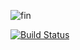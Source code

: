 ![fin](https://raw.githubusercontent.com/stestagg/fin/master/doc/fin.png)

[![Build Status](https://travis-ci.org/stestagg/fin.svg?branch=master)](https://travis-ci.org/stestagg/fin)

